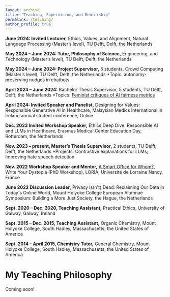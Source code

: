 ```yaml
---
layout: archive
title: "Teaching, Supervision, and Mentorship"
permalink: /teaching/
author_profile: true
---
```


**June 2024:	Invited Lecturer,** Ethics, Values, and Alignment, Natural Language Processing (Master’s level), TU Delft, Delft, the Netherlands

**May 2024 – June 2024:	Tutor, Philosophy of Science,** Engineering, and Technology (Master’s level), TU Delft, Delft, the Netherlands

**May 2024 – June 2024:	Project Supervisor,** 5 students, Crowd Computing (Master’s level), TU Delft, Delft, the Netherlands
*Topic: autonomy-preserving nudges in chatbots

**April 2024 – June 2024:** Bachelor Thesis Supervisor, 5 students, TU Delft, Delft, the Netherlands
*Topics: [Feminist critiques of AI fairness metrics](https://www.linkedin.com/posts/scientist-ethicist_feminism-feministai-aifairness-activity-7212447082563993600-AuDW?utm_source=share&utm_medium=member_desktop)

**April 2024:	Invited Speaker and Panelist,** Designing for Values: Responsible Generative AI in Healthcare, Malaysian Medics International in Ireland annual student conference, Online  

**Dec. 2023	Invited Workshop Speaker,** Ethics Deep Dive: Responsible AI and LLMs in Healthcare, Erasmus Medical Center Education Day, Rotterdam, the Netherlands

**Nov. 2023 – present, Master’s Thesis Supervisor,** 2 students, TU Delft, Delft, the Netherlands 
*Projects: Contrastive explanations for LLMs; Improving hate speech detection

**Nov. 2022	Workshop Speaker and Mentor,** [A Smart Office for Whom?](https://members.loria.fr/KFort/teaching/write-your-dystopia-ethics/), Write Your Dystopia (PhD Workshop), LORIA, Université de Lorraine Nancy, France  

**June 2022	Discussion Leader**, Privacy Is(n't) Dead: Reclaiming Our Data in Today's Online World, Mount Holyoke College European Alumnae Symposium: Building a More Just Society, the Hague, the Netherlands

**Sept. 2020 – Dec. 2020, Teaching Assistant,** Practical Ethics, University of Galway, Galway, Ireland

**Sept. 2015 – Dec. 2015, Teaching Assistant,** Organic Chemistry, Mount Holyoke College, South Hadley, Massachusetts, the United States of America

**Sept. 2014 – April 2015,	Chemistry Tutor,** General Chemistry, Mount Holyoke College, South Hadley, Massachusetts, the United States of America



My Teaching Philosophy
======

Coming soon! 
